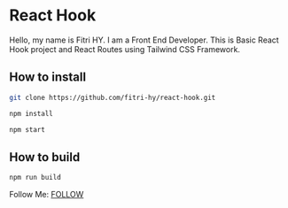 # React Hook

Hello, my name is Fitri HY. I am a Front End Developer. This is Basic React Hook project  and React Routes using Tailwind CSS Framework.

## How to install
```sh
git clone https://github.com/fitri-hy/react-hook.git
```
```sh
npm install
```
```sh
npm start
```

## How to build
```sh
npm run build
```

Follow Me: [FOLLOW](https://hy-tech.my.id/)